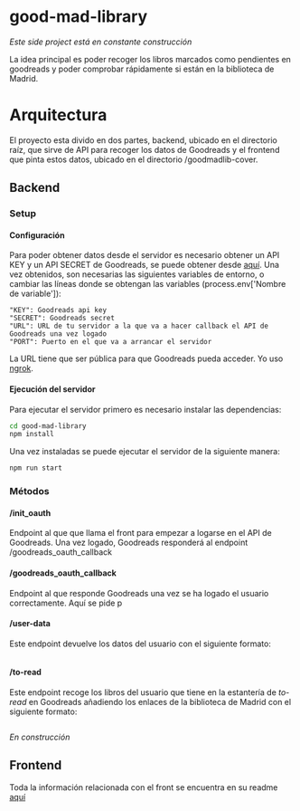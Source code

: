 # good-mad-library
*Este side project está en constante construcción*

La idea principal es poder recoger los libros marcados como pendientes en goodreads y poder comprobar rápidamente si están en la biblioteca de Madrid.

# Arquitectura
El proyecto esta divido en dos partes, backend, ubicado en el directorio raíz, que sirve de API para recoger los datos de Goodreads y el frontend que pinta estos datos, ubicado en el directorio /goodmadlib-cover.

## Backend

### Setup
#### Configuración
Para poder obtener datos desde el servidor es necesario obtener un API KEY y un API SECRET de Goodreads, se puede obtener desde [aquí](https://www.goodreads.com/api/keys). Una vez obtenidos, son necesarias las siguientes variables de entorno, o cambiar las líneas donde se obtengan las variables (process.env['Nombre de variable']):

```
"KEY": Goodreads api key
"SECRET": Goodreads secret
"URL": URL de tu servidor a la que va a hacer callback el API de Goodreads una vez logado
"PORT": Puerto en el que va a arrancar el servidor
```

La URL tiene que ser pública para que Goodreads pueda acceder. Yo uso [ngrok](https://ngrok.com/).

#### Ejecución del servidor

Para ejecutar el servidor primero es necesario instalar las dependencias:
```sh
cd good-mad-library
npm install
```

Una vez instaladas se puede ejecutar el servidor de la siguiente manera:
```sh
npm run start
```

### Métodos

#### /init_oauth
Endpoint al que que llama el front para empezar a logarse en el API de Goodreads. Una vez logado, Goodreads responderá al endpoint /goodreads_oauth_callback

#### /goodreads_oauth_callback
Endpoint al que responde Goodreads una vez se ha logado el usuario correctamente. Aquí se pide p

#### /user-data
Este endpoint devuelve los datos del usuario con el siguiente formato:
```json
```

#### /to-read
Este endpoint recoge los libros del usuario que tiene en la estantería de *to-read* en Goodreads añadiendo los enlaces de la biblioteca de Madrid con el siguiente formato:
```json
```
*En construcción*

## Frontend

Toda la información relacionada con el front se encuentra en su readme [aquí](/goodmadlib-cover/README.md)
